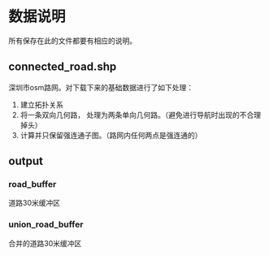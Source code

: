 # 数据说明

所有保存在此的文件都要有相应的说明。

## connected_road.shp 

深圳市osm路网。对下载下来的基础数据进行了如下处理：

1. 建立拓扑关系
2. 将一条双向几何路， 处理为两条单向几何路。（避免进行导航时出现的不合理掉头）
3. 计算并只保留强连通子图。（路网内任何两点是强连通的）

## output

### road_buffer
道路30米缓冲区
### union_road_buffer
合并的道路30米缓冲区